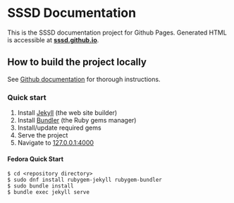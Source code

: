 # SSSD Documentation

This is the SSSD documentation project for Github Pages. Generated HTML is
accessible at **[sssd.github.io](https://sssd.github.io)**.

## How to build the project locally

See [Github documentation](https://help.github.com/en/github/working-with-github-pages/testing-your-github-pages-site-locally-with-jekyll)
for thorough instructions.

### Quick start

1. Install [Jekyll](https://jekyllrb.com) (the web site builder)
2. Install [Bundler](https://bundler.io) (the Ruby gems manager)
3. Install/update required gems
4. Serve the project
5. Navigate to [127.0.0.1:4000](http://127.0.0.1:4000)

#### Fedora Quick Start
```
$ cd <repository directory>
$ sudo dnf install rubygem-jekyll rubygem-bundler
$ sudo bundle install
$ bundle exec jekyll serve
```
